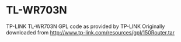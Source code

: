 # TL-WR703N

TP-LINK TL-WR703N GPL code as provided by TP-LINK
Originally downloaded from http://www.tp-link.com/resources/gpl/150Router.tar
